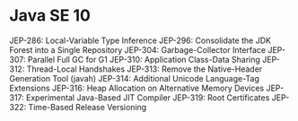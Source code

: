 # Java SE 10
JEP-286: Local-Variable Type Inference
JEP-296: Consolidate the JDK Forest into a Single Repository
JEP-304: Garbage-Collector Interface
JEP-307: Parallel Full GC for G1
JEP-310: Application Class-Data Sharing
JEP-312: Thread-Local Handshakes
JEP-313: Remove the Native-Header Generation Tool (javah)
JEP-314: Additional Unicode Language-Tag Extensions
JEP-316: Heap Allocation on Alternative Memory Devices
JEP-317: Experimental Java-Based JIT Compiler
JEP-319: Root Certificates
JEP-322: Time-Based Release Versioning
